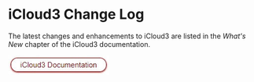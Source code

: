 # iCloud3 Change Log

The latest changes and enhancements to iCloud3 are listed in the *What's New* chapter of the iCloud3 documentation. 

[![button_documentation](./docs/images/button_documentation.jpg)](https://gcobb321.github.io/icloud3_docs/#/)